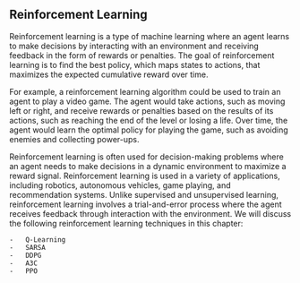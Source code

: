 ## Reinforcement Learning

Reinforcement learning is a type of machine learning where an agent learns to make decisions by interacting with an environment and receiving feedback in the form of rewards or penalties. The goal of reinforcement learning is to find the best policy, which maps states to actions, that maximizes the expected cumulative reward over time.

For example, a reinforcement learning algorithm could be used to train an agent to play a video game. The agent would take actions, such as moving left or right, and receive rewards or penalties based on the results of its actions, such as reaching the end of the level or losing a life. Over time, the agent would learn the optimal policy for playing the game, such as avoiding enemies and collecting power-ups.

Reinforcement learning is often used for decision-making problems where an agent needs to make decisions in a dynamic environment to maximize a reward signal. Reinforcement learning is used in a variety of applications, including robotics, autonomous vehicles, game playing, and recommendation systems. Unlike supervised and unsupervised learning, reinforcement learning involves a trial-and-error process where the agent receives feedback through interaction with the environment. We will discuss the following reinforcement learning techniques in this chapter:

    -   Q-Learning
    -   SARSA
    -   DDPG
    -   A3C
    -   PPO